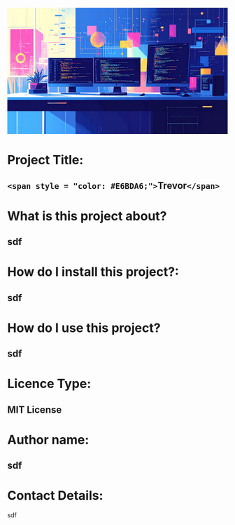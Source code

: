 ![Image of coding and computers](./special1.jpg)

# Project Title:

```<span style = "color: #E6BDA6;">```Trevor```</span>```
---
# **What is this project about?**

sdf
---
# **How do I install this project?:**

sdf
---
# **How do I use this project?**

sdf
---
# **Licence Type:**

MIT License
---
# **Author name:**

sdf
---
# **Contact Details:**

sdf
